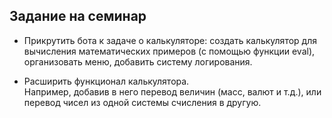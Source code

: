 ## Задание на семинар

* Прикрутить бота к задаче о калькуляторе: создать калькулятор для вычисления математических примеров (с помощью функции eval), организовать меню, добавить систему логирования.

* Расширить функционал калькулятора. \
Например, добавив в него перевод величин (масс, валют и т.д.), или перевод чисел из одной системы счисления в другую.
